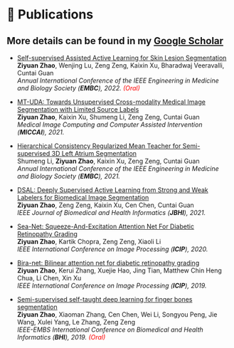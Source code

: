 # 📝 Publications 

## More details can be found in my [Google Scholar](https://scholar.google.com/citations?user=2vL2XTsAAAAJ)
- [Self-supervised Assisted Active Learning for Skin Lesion Segmentation](https://arxiv.org/abs/2205.07021)\
**Ziyuan Zhao**, Wenjing Lu, Zeng Zeng, Kaixin Xu, Bharadwaj Veeravalli, Cuntai Guan\
<i> Annual International Conference of the IEEE Engineering in Medicine and Biology Society (**EMBC**), 2022. <span style="color:red">(Oral)</span></i> 


- [MT-UDA: Towards Unsupervised Cross-modality Medical Image Segmentation with Limited Source Labels](https://arxiv.org/abs/2203.12454)\
**Ziyuan Zhao**, Kaixin Xu, Shumeng Li, Zeng Zeng, Cuntai Guan\
<i> Medical Image Computing and Computer Assisted Intervention (**MICCAI**), 2021.</i> 


- [Hierarchical Consistency Regularized Mean Teacher for Semi-supervised 3D Left Atrium Segmentation](https://arxiv.org/abs/2105.10369)\
Shumeng Li, **Ziyuan Zhao**, Kaixin Xu, Zeng Zeng, Cuntai Guan\
<i> Annual International Conference of the IEEE Engineering in Medicine and Biology Society (**EMBC**), 2021. </i> 

- [DSAL: Deeply Supervised Active Learning from Strong and Weak Labelers for Biomedical Image Segmentation](https://arxiv.org/abs/2101.09057)\
**Ziyuan Zhao**, Zeng Zeng, Kaixin Xu, Cen Chen, Cuntai Guan\
<i> IEEE Journal of Biomedical and Health Informatics (**JBHI**), 2021. </i>

- [Sea-Net: Squeeze-And-Excitation Attention Net For Diabetic Retinopathy Grading](https://arxiv.org/abs/2010.15344)\
**Ziyuan Zhao**, Kartik Chopra, Zeng Zeng, Xiaoli Li\
<i> IEEE International Conference on Image Processing (**ICIP**), 2020. </i>

- [Bira-net: Bilinear attention net for diabetic retinopathy grading](https://arxiv.org/abs/1905.06312)\
**Ziyuan Zhao**, Kerui Zhang, Xuejie Hao, Jing Tian, Matthew Chin Heng Chua, Li Chen, Xin Xu\
<i> IEEE International Conference on Image Processing (**ICIP**), 2019. </i>

- [Semi-supervised self-taught deep learning for finger bones segmentation](https://arxiv.org/abs/1905.06312)\
**Ziyuan Zhao**, Xiaoman Zhang, Cen Chen, Wei Li, Songyou Peng, Jie Wang, Xulei Yang, Le Zhang, Zeng Zeng\
<i> IEEE-EMBS International Conference on Biomedical and Health Informatics (**BHI**), 2019. <span style="color:red">(Oral)</span> </i>

